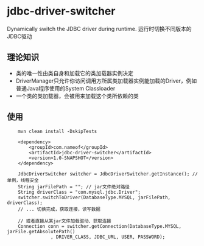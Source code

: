 # jdbc-driver-switcher
Dynamically switch the JDBC driver during runtime. 运行时切换不同版本的JDBC驱动

## 理论知识
* 类的唯一性由类自身和加载它的类加载器实例决定
* DriverManager只允许你访问调用方所属类加载器实例能加载的Driver，例如普通Java程序使用的System Classloader
* 一个类的类加载器，会被用来加载这个类所依赖的类

## 使用
```
    mvn clean install -DskipTests
```
```
    <dependency>
        <groupId>com.nameof</groupId>
        <artifactId>jdbc-driver-switcher</artifactId>
        <version>1.0-SNAPSHOT</version>
    </dependency>
```
```
    JdbcDriverSwitcher switcher = JdbcDriverSwitcher.getInstance(); // 单例，线程安全
    String jarFilePath = ""; // jar文件绝对路径
    String driverClass = "com.mysql.jdbc.Driver";
    switcher.switchToDriver(DatabaseType.MYSQL, jarFilePath, driverClass);
    // ... 切换完成，获取连接，读写数据

    // 或者直接从某jar文件加载驱动、获取连接
    Connection conn = switcher.getConnection(DatabaseType.MYSQL, jarFile.getAbsolutePath()
                , DRIVER_CLASS, JDBC_URL, USER, PASSWORD);
```
